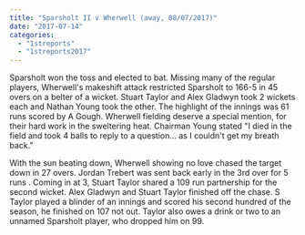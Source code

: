 ```yaml
---
title: "Sparsholt II v Wherwell (away, 08/07/2017)"
date: "2017-07-14"
categories: 
  - "1streports"
  - "1streports2017"
---
```


Sparsholt won the toss and elected to bat. Missing many of the regular players, Wherwell's makeshift attack restricted Sparsholt to 166-5 in 45 overs on a belter of a wicket. Stuart Taylor and Alex Gladwyn took 2 wickets each and Nathan Young took the other. The highlight of the innings was 61 runs scored by A Gough. Wherwell fielding deserve a special mention, for their hard work in the sweltering heat. Chairman Young stated "I died in the field and took 4 balls to reply to a question... as I couldn't get my breath back."

With the sun beating down, Wherwell showing no love chased the target down in 27 overs. Jordan Trebert was sent back early in the 3rd over for 5 runs . Coming in at 3, Stuart Taylor shared a 109 run partnership for the second wicket. Alex Gladwyn and Stuart Taylor finished off the chase. S Taylor played a blinder of an innings and scored his second hundred of the season, he finished on 107 not out. Taylor also owes a drink or two to an unnamed Sparsholt player, who dropped him on 99.
